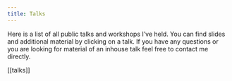 ```yaml
---
title: Talks
---
```


Here is a list of all public talks and workshops I’ve held. You can find slides
and additional material by clicking on a talk. If you have any questions or you
are looking for material of an inhouse talk feel free to contact me directly.

[[talks]]
